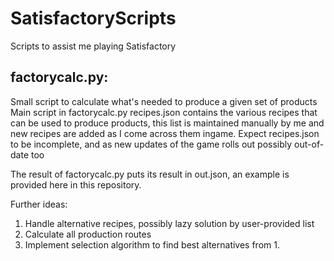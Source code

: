 # SatisfactoryScripts
Scripts to assist me playing Satisfactory

## factorycalc.py:
Small script to calculate what's needed to produce a given set of products
Main script in factorycalc.py
recipes.json contains the various recipes that can be used to produce products, this list is maintained manually by me and new recipes are added as I come across them ingame.
Expect recipes.json to be incomplete, and as new updates of the game rolls out possibly out-of-date too

The result of factorycalc.py puts its result in out.json, an example is provided here in this repository.

Further ideas:
1. Handle alternative recipes, possibly lazy solution by user-provided list
2. Calculate all production routes
3. Implement selection algorithm to find best alternatives from 1.
